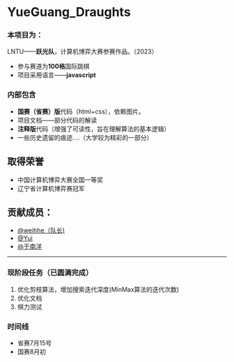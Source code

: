 # YueGuang_Draughts
### 本项目为：
LNTU——**跃光队**，计算机博弈大赛参赛作品。（2023）
- 参与赛道为**100格**国际跳棋
- 项目采用语言——**javascript**

### 内部包含

- **国赛（省赛）版**代码（html+css），依赖图片。
- 项目文档——部分代码的解读
- **注释版**代码（增强了可读性，旨在理解算法的基本逻辑）
- 一些历史遗留的痕迹....（大学较为精彩的一部分）

## 取得荣誉

- 中国计算机博弈大赛全国一等奖
- 辽宁省计算机博弈赛冠军



## 贡献成员：

- [@weihhe（队长)](https://github.com/weihhe)
- [@Yui ](https://github.com/yui-megumi)
- [@于南洋](https://github.com/yny0520)

---




### 现阶段任务（已圆满完成）

1. 优化剪枝算法，增加搜索迭代深度(MinMax算法的迭代次数)
2. 优化文档
3. 棋力测试

### 时间线

- 省赛7月15号
- 国赛8月初

